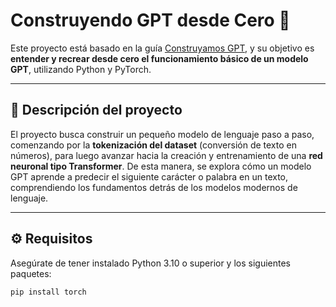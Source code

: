 # Construyendo GPT desde Cero 🧠

Este proyecto está basado en la guía [Construyamos GPT](https://gabriels-organization-67.gitbook.io/construyamos-gpt), y su objetivo es **entender y recrear desde cero el funcionamiento básico de un modelo GPT**, utilizando Python y PyTorch.

---

## 🚀 Descripción del proyecto

El proyecto busca construir un pequeño modelo de lenguaje paso a paso, comenzando por la **tokenización del dataset** (conversión de texto en números), para luego avanzar hacia la creación y entrenamiento de una **red neuronal tipo Transformer**.
De esta manera, se explora cómo un modelo GPT aprende a predecir el siguiente carácter o palabra en un texto, comprendiendo los fundamentos detrás de los modelos modernos de lenguaje.

---

## ⚙️ Requisitos
Asegúrate de tener instalado Python 3.10 o superior y los siguientes paquetes:

```bash
pip install torch
